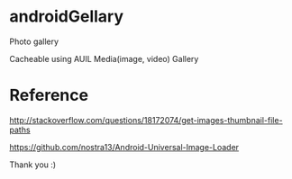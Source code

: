 # androidGellary
Photo gallery

Cacheable using AUIL Media(image, video) Gallery

# Reference
http://stackoverflow.com/questions/18172074/get-images-thumbnail-file-paths

https://github.com/nostra13/Android-Universal-Image-Loader

Thank you :)
